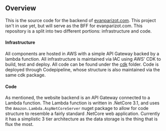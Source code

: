 ## Overview
This is the source code for the backend of [evanparizot.com](https://evanparizot.com). This project isn't in use yet, but will serve as the BFF for evanparizot.com. This repository is a split into two different portions: infrastructure and code. 

#### Infrastructure
All components are hosted in AWS with a simple API Gateway backed by a lambda function. All infrastructure is maintained via IAC using AWS' CDK to build, test and deploy. All code can be found under the [cdk](/cdk) folder. Code is deployed through 
Codepipeline, whose structure is also maintained via the same cdk package.

#### Code
As mentioned, the website backend is an API Gateway connected to a Lambda function. The Lambda function is written in .NetCore 3.1, and uses the `Amazon.Lambda.AspNetCoreServer` nuget package to allow for code structure to resemble a fairly standard
.NetCore web application. Currently it has a simplistic 3 tier architecture as the data storage is the thing that is flux the most.
